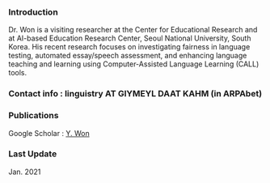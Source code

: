 
### Introduction 
Dr. Won is a visiting researcher at the Center for Educational Research and at AI-based Education Research Center, Seoul National University, South Korea. His recent research focuses on investigating fairness in language testing, automated essay/speech assessment, and enhancing language teaching and learning using Computer-Assisted Language Learning (CALL) tools.  

### Contact info : linguistry AT GIYMEYL DAAT KAHM (in ARPAbet)

### Publications
Google Scholar : [Y. Won](https://scholar.google.com/citations?user=DPPmVCkAAAAJ&hl=en&authuser=1) 

### Last Update 
Jan. 2021
